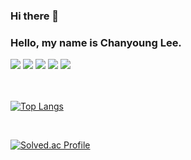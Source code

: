 ### Hi there 👋
### Hello, my name is Chanyoung Lee.

<div align="left">
<img src="https://img.shields.io/badge/Python-3776AB?style=flat&logo=Python&logoColor=white"/>
<img src="https://img.shields.io/badge/C-A8B9CC?style=flat&logo=C&logoColor=white">
<img src="https://img.shields.io/badge/Java-2C2255?style=flat&logo=eclipseide&logoColor=white">
<img src="https://img.shields.io/badge/Arduino-00979D?style=flat&logo=Arduino&logoColor=white">
<img src="https://img.shields.io/badge/HTML5-E34F26?style=flat&logo=HTML5&logoColor=white">
</div>

<br>
<br>

[![Top Langs](https://github-readme-stats.vercel.app/api/top-langs/?username=hungrypro7&langs_count=10&layout=compact&theme=dark)](https://github.com/hungrypro7/hungrypro7)

<br>

[![Solved.ac Profile](http://mazassumnida.wtf/api/v2/generate_badge?boj=lcy1221)](https://solved.ac/lcy1221/)
